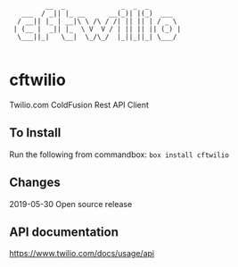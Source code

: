 ```
         __  _              _  _  _        
   ___  / _|| |_ __      __(_)| |(_)  ___  
  / __|| |_ | __|\ \ /\ / /| || || | / _ \ 
 | (__ |  _|| |_  \ V  V / | || || || (_) |
  \___||_|   \__|  \_/\_/  |_||_||_| \___/ 
                                           
```
# cftwilio
Twilio.com ColdFusion Rest API Client

## To Install
Run the following from commandbox:
`box install cftwilio`

## Changes
2019-05-30 Open source release

## API documentation
https://www.twilio.com/docs/usage/api

